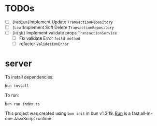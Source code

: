 # TODOs

- [ ] `[Medium]`Implement Update `TransactionRepository`
- [ ] `[Low]`Implement Soft Delete `TransactionRepository`
- [ ] `[High]` Implement validate props `TransactionService`
  - [ ] Fix validate Error `feild method`
  - [ ] refactor `ValidationError`

# server

To install dependencies:

```bash
bun install
```

To run:

```bash
bun run index.ts
```

This project was created using `bun init` in bun v1.2.19. [Bun](https://bun.com) is a fast all-in-one JavaScript runtime.
